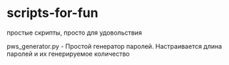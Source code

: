 # scripts-for-fun
простые скрипты, просто для удовольствия

pws_generator.py - Простой генератор паролей. Настраивается длина паролей и их генерируемое количество
